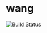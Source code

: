 # wang
[![Build Status](https://travis-ci.org/bciobanu/wang.svg?branch=master)](https://travis-ci.org/bciobanu/wang)

